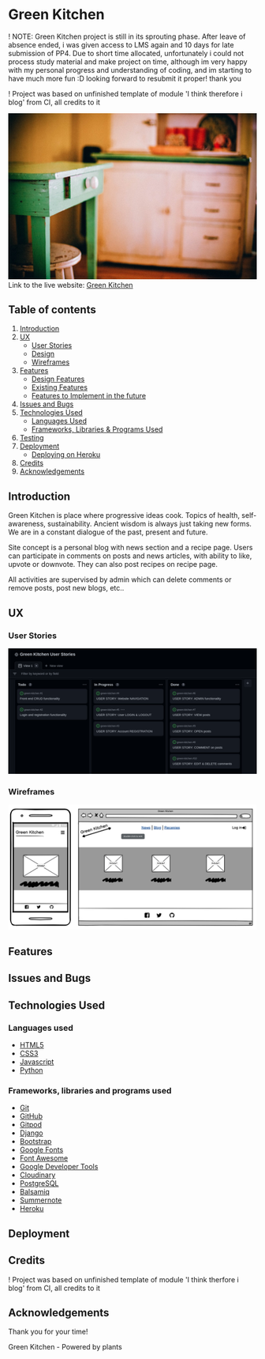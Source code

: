 # Green Kitchen

! NOTE: Green Kitchen project is still in its sprouting phase. After leave of absence ended, i was given access to LMS again and 10 days for late submission of PP4. Due to short time allocated, unfortunately i could not process study material and make project on time, although im very happy with my personal progress and understanding of coding, and im starting to have much more fun :D looking forward to resubmit it proper! thank you

! Project was based on unfinished template of module 'I think therefore i blog' from CI, all credits to it

![responsive](media/kitchen_table.jpg) 
Link to the live website: [Green Kitchen](https://green-kitchen.herokuapp.com/)

## Table of contents

1. [Introduction](#Introduction)
2. [UX](#UX)
    - [User Stories](#User-Stories)
    - [Design](#Design)
    - [Wireframes](#Wireframes)
3. [Features](#Features)
    - [Design Features](#Design-Features) 
    - [Existing Features](#Existing-Features)
    - [Features to Implement in the future](#Features-to-Implement-in-the-future)
4. [Issues and Bugs](#Issues-and-Bugs)
5. [Technologies Used](#Technologies-Used)
     - [Languages Used](#Languages-Used)
     - [Frameworks, Libraries & Programs Used](#Frameworks,-Libraries-&-Programs-Used)
6. [Testing](#Testing)
7. [Deployment](#Deployment)
     - [Deploying on Heroku](#Deploying-on-Heroku)
8. [Credits](#Credits)
9. [Acknowledgements](#Acknowledgements)

## Introduction

Green Kitchen is place where progressive ideas cook. Topics of health, self-awareness, sustainability. Ancient wisdom is always just taking new forms. We are in a constant dialogue of the past, present and future.

Site concept is a personal blog with news section and a recipe page. Users can participate in comments on posts and news articles, with ability to like, upvote or downvote. They can also post recipes on recipe page.

All activities are supervised by admin which can delete comments or remove posts, post new blogs, etc..

## UX 

### User Stories

![responsive](media/user_stories.png) 

### Wireframes

![responsive](media/wireframes.png) 

## Features

## Issues and Bugs

## Technologies Used

### Languages used

- [HTML5](https://en.wikipedia.org/wiki/HTML5)
- [CSS3](https://en.wikipedia.org/wiki/Cascading_Style_Sheets)
- [Javascript](https://en.wikipedia.org/wiki/JavaScript)
- [Python](https://www.python.org/)

### Frameworks, libraries and programs used

- [Git](https://git-scm.com/)
- [GitHub](https://github.com/)
- [Gitpod](https://www.gitpod.io/)
- [Django](https://www.djangoproject.com/)
- [Bootstrap](https://getbootstrap.com/)
- [Google Fonts](https://fonts.google.com/)
- [Font Awesome](https://fontawesome.com/)
- [Google Developer Tools](https://developers.google.com/web/tools/chrome-devtools)
- [Cloudinary](https://cloudinary.com/)
- [PostgreSQL](https://www.postgresql.org/)
- [Balsamiq](https://balsamiq.com/)
- [Summernote](https://summernote.org/)
- [Heroku](https://www.heroku.com/)

## Deployment

## Credits

! Project was based on unfinished template of module 'I think therfore i blog' from CI, all credits to it

## Acknowledgements

Thank you for your time!

Green Kitchen - Powered by plants
